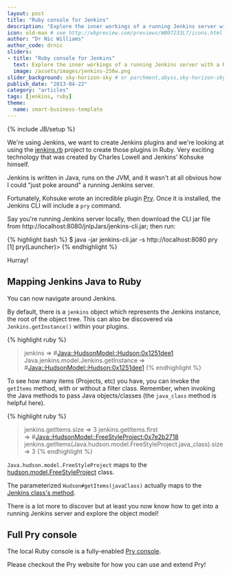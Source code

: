 ```yaml
---
layout: post
title: "Ruby console for Jenkins"
description: "Explore the inner workings of a running Jenkins server with a Ruby console using Pry" # Used in /articles.html listing
icon: old-man # see http://wbpreview.com/previews/WB07233L7/icons.html
author: "Dr Nic Williams"
author_code: drnic
sliders:
- title: "Ruby console for Jenkins"
  text: Explore the inner workings of a running Jenkins server with a Ruby console using Pry
  image: /assets/images/jenkins-256w.png
slider_background: sky-horizon-sky # or parchment,abyss,sky-horizon-sky from /assets/sliders
publish_date: "2013-04-22"
category: "articles"
tags: [jenkins, ruby]
theme:
  name: smart-business-template
---
```

{% include JB/setup %}

We're using Jenkins, we want to create Jenkins plugins and we're looking at using the [jenkins.rb](https://github.com/jenkinsci/jenkins.rb) project to create those plugins in Ruby. Very exciting technology that was created by Charles Lowell and Jenkins' Kohsuke himself.

Jenkins is written in Java, runs on the JVM, and it wasn't at all obvious how I could "just poke around" a running Jenkins server.

Fortunately, Kohsuke wrote an incredible plugin [Pry](https://wiki.jenkins-ci.org/display/JENKINS/Pry+Plugin). Once it is installed, the Jenkins CLI will include a `pry` command.

Say you're running Jenkins server locally, then download the CLI jar file from http://localhost:8080/jnlpJars/jenkins-cli.jar; then run:

{% highlight bash %}
$ java -jar jenkins-cli.jar -s http://localhost:8080 pry
[1] pry(Launcher)>
{% endhighlight %}

Hurray!

## Mapping Jenkins Java to Ruby

You can now navigate around Jenkins.

By default, there is a `jenkins` object which represents the Jenkins instance, the root of the object tree. This can also be discovered via `Jenkins.getInstance()` within your plugins.

{% highlight ruby %}
> jenkins
=> #<Java::HudsonModel::Hudson:0x1251dee1>
> Java.jenkins.model.Jenkins.getInstance
=> #<Java::HudsonModel::Hudson:0x1251dee1>
{% endhighlight %}

To see how many items (Projects, etc) you have, you can invoke the `getItems` method, with or without a filter class. Remember, when invoking the Java methods to pass Java objects/classes (the `java_class` method is helpful here).

{% highlight ruby %}
> jenkins.getItems.size
=> 3
> jenkins.getItems.first                                               
=> #<Java::HudsonModel::FreeStyleProject:0x7e2b2718>
> jenkins.getItems(Java.hudson.model.FreeStyleProject.java_class).size
=> 3
{% endhighlight %}

`Java.hudson.model.FreeStyleProject` maps to the [hudson.model.FreeStyleProject](https://github.com/jenkinsci/jenkins/blob/master/core/src/main/java/hudson/model/FreeStyleProject.java) class.

The parameterized `Hudson#getItems(javaClass)` actually maps to the [Jenkins class's method](https://github.com/jenkinsci/jenkins/blob/master/core/src/main/java/jenkins/model/Jenkins.java#L1374-L1383).

There is a lot more to discover but at least you now know how to get into a running Jenkins server and explore the object model!

## Full Pry console

The local Ruby console is a fully-enabled [Pry console](http://pryrepl.org/ "Pry - an IRB alternative and runtime developer console").

Please checkout the Pry website for how you can use and extend Pry!
